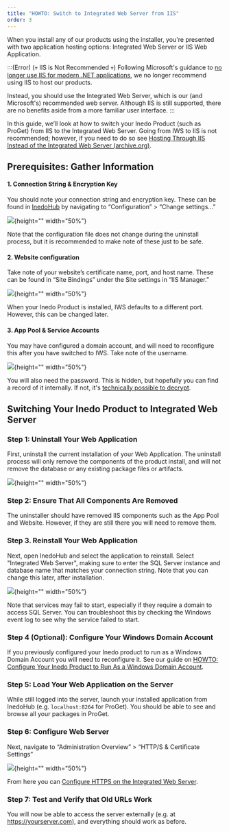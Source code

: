 ```yaml
---
title: "HOWTO: Switch to Integrated Web Server from IIS"
order: 3
---
```


When you install any of our products using the installer, you're presented with two application hosting options: Integrated Web Server or IIS Web Application.

:::(Error) (💀 IIS is Not Recommended 💀)
Following Microsoft's guidance to [no longer use IIS for modern .NET applications](https://learn.microsoft.com/en-us/aspnet/core/fundamentals/servers/kestrel), we no longer recommend using IIS to host our products.  

Instead, you should use the Integrated Web Server, which is our (and Microsoft's) recommended web server. Although IIS is still supported, there are no benefits aside from a more familiar user interface.
:::

In this guide, we’ll look at how to switch your Inedo Product (such as ProGet) from IIS to the Integrated Web Server. Going from IWS to IIS is not recommended; however, if you need to do so see [Hosting Through IIS Instead of the Integrated Web Server (archive.org)](https://web.archive.org/web/20231209233952/https://docs.inedo.com/docs/various-iis-switching-to-iis).

## Prerequisites: Gather Information 

#### 1. Connection String & Encryption Key 
You should note your connection string and encryption key. These can be found in [InedoHub](/docs/installation/windows/desktophub-overview) by navigating to “Configuration” > “Change settings...” 

![](/resources/docs/proget-install-config.png){height="" width="50%"}

Note that the configuration file does not change during the uninstall process, but it is recommended to make note of these just to be safe. 

#### 2. Website configuration 

Take note of your website’s certificate name, port, and host name. These can be found in “Site Bindings” under the Site settings in “IIS Manager.”

![](/resources/docs/proget-iis-manager.png){height="" width="50%"}

When your Inedo Product is installed, IWS defaults to a different port. However, this can be changed later. 

#### 3. App Pool & Service Accounts 

You may have configured a domain account, and will need to reconfigure this after you have switched to IWS. Take note of the username.

![](/resources/docs/inedo-iis-configure.png){height="" width="50%"}

You will also need the password. This is hidden, but hopefully you can find a record of it internally. If not, it's [technically possible to decrypt](https://isc.sans.edu/diary/Pillaging+Passwords+from+Service+Accounts/24886). 

## Switching Your Inedo Product to Integrated Web Server 

### Step 1: Uninstall Your Web Application 

First, uninstall the current installation of your Web Application. The uninstall process will only remove the components of the product install, and will not remove the database or any existing package files or artifacts. 

![](/resources/docs/proget-uninstall-inedohub.png){height="" width="50%"}

### Step 2: Ensure That All Components Are Removed 
The uninstaller should have removed IIS components such as the App Pool and Website. However, if they are still there you will need to remove them.  

### Step 3. Reinstall Your Web Application 

Next, open InedoHub and select the application to reinstall. Select "Integrated Web Server", making sure to enter the SQL Server instance and database name that matches your connection string. Note that you can change this later, after installation. 

![](/resources/docs/proget-install-iws.png){height="" width="50%"}

Note that services may fail to start, especially if they require a domain to access SQL Server. You can troubleshoot this by checking the Windows event log to see why the service failed to start. 

### Step 4 (Optional): Configure Your Windows Domain Account 

If you previously configured your Inedo product to run as a Windows Domain Account you will need to reconfigure it. See our guide on [HOWTO: Configure Your Inedo Product to Run As a Windows Domain Account](/docs/installation/windows/howto-configure-windows-domain-account). 

### Step 5: Load Your Web Application on the Server 

While still logged into the server, launch your installed application from InedoHub (e.g. `localhost:8264` for ProGet). You should be able to see and browse all your packages in ProGet.

### Step 6: Configure Web Server 

Next, navigate to “Administration Overview” > “HTTP/S & Certificate Settings” 

![](/resources/docs/proget-admin-https.png){height="" width="50%"}

From here you can [Configure HTTPS on the Integrated Web Server](/docs/installation/installing-on-iis/installation-windows-https-support#configuring-https-on-the-integrated-web-server). 

### Step 7: Test and Verify that Old URLs Work 

You will now be able to access the server externally (e.g. at https://yourserver.com), and everything should work as before. 